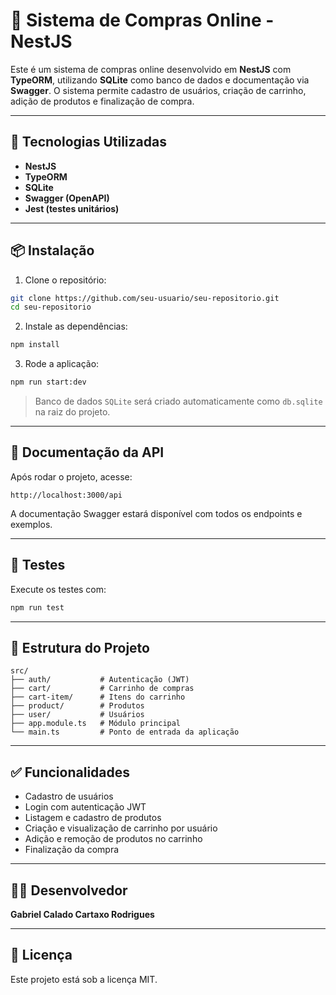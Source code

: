# 🛒 Sistema de Compras Online - NestJS

Este é um sistema de compras online desenvolvido em **NestJS** com **TypeORM**, utilizando **SQLite** como banco de dados e documentação via **Swagger**. O sistema permite cadastro de usuários, criação de carrinho, adição de produtos e finalização de compra.

---

## 🚀 Tecnologias Utilizadas

- **NestJS**
- **TypeORM**
- **SQLite**
- **Swagger (OpenAPI)**
- **Jest (testes unitários)**

---

## 📦 Instalação

1. Clone o repositório:

```bash
git clone https://github.com/seu-usuario/seu-repositorio.git
cd seu-repositorio
```

2. Instale as dependências:

```bash
npm install
```

3. Rode a aplicação:

```bash
npm run start:dev
```

> Banco de dados `SQLite` será criado automaticamente como `db.sqlite` na raiz do projeto.

---

## 📘 Documentação da API

Após rodar o projeto, acesse:

```
http://localhost:3000/api
```

A documentação Swagger estará disponível com todos os endpoints e exemplos.

---

## 🧪 Testes

Execute os testes com:

```bash
npm run test
```

---

## 📂 Estrutura do Projeto

```
src/
├── auth/           # Autenticação (JWT)
├── cart/           # Carrinho de compras
├── cart-item/      # Itens do carrinho
├── product/        # Produtos
├── user/           # Usuários
├── app.module.ts   # Módulo principal
└── main.ts         # Ponto de entrada da aplicação
```

---

## ✅ Funcionalidades

- Cadastro de usuários
- Login com autenticação JWT
- Listagem e cadastro de produtos
- Criação e visualização de carrinho por usuário
- Adição e remoção de produtos no carrinho
- Finalização da compra

---

## 🧑‍💻 Desenvolvedor

**Gabriel Calado Cartaxo Rodrigues**

---

## 📄 Licença

Este projeto está sob a licença MIT.

